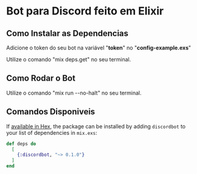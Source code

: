 # Bot para Discord feito em Elixir

## Como Instalar as Dependencias

Adicione o token do seu bot na variável "**token**" no "**config-example.exs**"

Utilize o comando "mix deps.get" no seu terminal.

## Como Rodar o Bot

Utilize o comando "mix run --no-halt" no seu terminal.

## Comandos Disponiveis

If [available in Hex](https://hex.pm/docs/publish), the package can be installed
by adding `discordbot` to your list of dependencies in `mix.exs`:

```elixir
def deps do
  [
    {:discordbot, "~> 0.1.0"}
  ]
end
```

